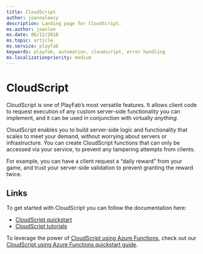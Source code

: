 ```yaml
---
title: CloudScript
author: joannaleecy
description: Landing page for CloudScript.
ms.author: joanlee
ms.date: 06/12/2018
ms.topic: article
ms.service: playfab
keywords: playfab, automation, cloudscript, error handling
ms.localizationpriority: medium
---
```


# CloudScript

CloudScript is one of PlayFab’s most versatile features. It allows client code to request execution of any custom server-side functionality you can implement, and it can be used in conjunction with virtually *anything*.

CloudScript enables you to build server-side logic and functionality that scales to meet your demand, without worrying about servers or infrastructure. You can create CloudScript functions that can only be accessed via your service, to prevent any tampering attempts from clients.

For example, you can have a client request a “daily reward” from your game, and trust your server-side validation to prevent granting the reward twice.

## Links

To get started with CloudScript you can follow the documentation here:
- [CloudScript quickstart](quickstart.md)
- [CloudScript tutorials](tutorials.md)

To leverage the power of [CloudScript using Azure Functions](../cloudscript-af/index.md), check out our [CloudScript using Azure Functions quickstart guide](../cloudscript-af/quickstart.md).